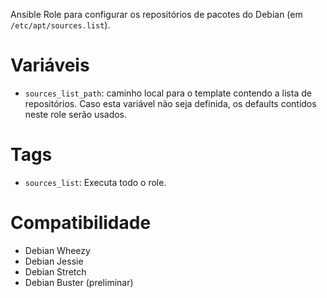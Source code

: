 Ansible Role para configurar os repositórios de pacotes do Debian (em
`/etc/apt/sources.list`).

# Variáveis

- `sources_list_path`: caminho local para o template contendo a lista de
  repositórios. Caso esta variável não seja definida, os defaults contidos
  neste role serão usados.

# Tags

- `sources_list`: Executa todo o role.

# Compatibilidade

- Debian Wheezy
- Debian Jessie
- Debian Stretch
- Debian Buster (preliminar)

